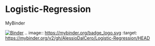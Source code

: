 # Logistic-Regression





MyBinder 

[![Binder](https://mybinder.org/badge_logo.svg)](https://mybinder.org/v2/gh/AlessioDalCero/Logistic-Regression/HEAD)
.. image:: https://mybinder.org/badge_logo.svg
 :target: https://mybinder.org/v2/gh/AlessioDalCero/Logistic-Regression/HEAD
